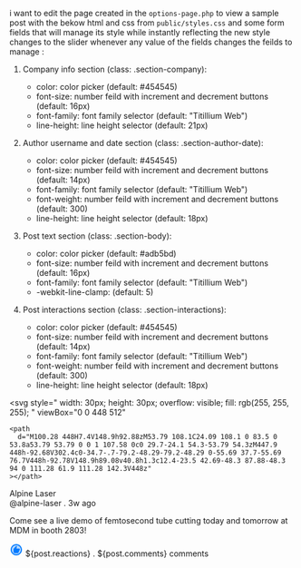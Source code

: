 i want to edit the page created in the `options-page.php` to view a sample post with the bekow html and css from `public/styles.css` and some form fields that will manage its style while instantly reflecting the new style changes to the slider whenever any value of the fields changes
the feilds to manage :
1. Company info section (class: .section-company):
    - color: color picker (default: #454545)
    - font-size: number feild with increment and decrement buttons (default: 16px)
    - font-family: font family selector (default: "Titillium Web")
    - line-height: line height selector (default: 21px)

2. Author username and date section (class: .section-author-date):
    - color: color picker (default: #454545)
    - font-size: number feild with increment and decrement buttons (default: 14px)
    - font-family: font family selector (default: "Titillium Web")
    - font-weight: number feild with increment and decrement buttons (default: 300)
    - line-height: line height selector (default: 18px)

3. Post text section (class: .section-body):
    - color: color picker (default: #adb5bd)
    - font-size: number feild with increment and decrement buttons (default: 16px)
    - font-family: font family selector (default: "Titillium Web")
    - -webkit-line-clamp: (default: 5)

4. Post interactions section (class: .section-interactions): 
    - color: color picker (default: #454545)
    - font-size: number feild with increment and decrement buttons (default: 14px)
    - font-family: font family selector (default: "Titillium Web")
    - font-weight: number feild with increment and decrement buttons (default: 300)
    - line-height: line height selector (default: 18px)


    <div class="li-icon-white">
  <svg
    style="
      width: 30px;
      height: 30px;
      overflow: visible;
      fill: rgb(255, 255, 255);
    "
    viewBox="0 0 448 512"
  >
    <path
      d="M100.28 448H7.4V148.9h92.88zM53.79 108.1C24.09 108.1 0 83.5 0 53.8a53.79 53.79 0 0 1 107.58 0c0 29.7-24.1 54.3-53.79 54.3zM447.9 448h-92.68V302.4c0-34.7-.7-79.2-48.29-79.2-48.29 0-55.69 37.7-55.69 76.7V448h-92.78V148.9h89.08v40.8h1.3c12.4-23.5 42.69-48.3 87.88-48.3 94 0 111.28 61.9 111.28 142.3V448z"
    ></path>
  </svg>
</div>
<div class="img-container">
  <div
    class="li-single-img"
    style="
      background-image: url('https://media.licdn.com/dms/image/D4E22AQHZ109l5a2sMg/feedshare-shrink_800/0/1696948113736?e=1700697600&v=beta&t=keJyTShAaigbh_J5MNMW6ZZKkM1WwZY58ajF0vkf-O4');
    "
  ></div>
</div>

<div class="info-container">
  <div
    class="li-author-img"
    style="
      background-image: url('https://media.licdn.com/dms/image/D560BAQFaqoyrA4ri6A/company-logo_100_100/0/1691067153061/alpine_laser_logo?e=1705536000&v=beta&t=9PVwxirZIj7Pgh68ihS7bA_UscLia5XiJy9llH9Q_PA');
    "
  ></div>
  <div class="section-company section-company">Alpine Laser</div>
  <div class="section-author-date">
    <span class="li-author-username">@alpine-laser . </span>
    <span class="li-post-age">3w ago</span>
  </div>
  <p class="section-body">
    Come see a live demo of femtosecond tube cutting today and tomorrow at MDM
    in booth 2803!
  </p>
  <div class="section-interactions">
    <span
      ><svg
        style="
          width: 24px;
          height: 24px;
          overflow: visible;
          fill: rgb(0, 122, 255);
        "
        viewBox="0 0 24 24"
      >
        <path fill="none" d="M0 0h24v24H0z"></path>
        <path
          d="M12 4c-4.41 0-8 3.59-8 8s3.59 8 8 8 8-3.59 8-8-3.59-8-8-8zm5.9 8.3-2.1 4.9c-.22.51-.74.83-1.3.8H9c-1.1 0-2-.9-2-2v-5c-.02-.38.13-.74.4-1L12 5l.69.69c.18.19.29.44.3.7v.2L12.41 10H17c.55 0 1 .45 1 1v.8c.02.17-.02.35-.1.5z"
          opacity=".3"
        ></path>
        <path
          d="M12 2C6.48 2 2 6.48 2 12s4.48 10 10 10 10-4.48 10-10S17.52 2 12 2zm0 18c-4.41 0-8-3.59-8-8s3.59-8 8-8 8 3.59 8 8-3.59 8-8 8z"
        ></path>
        <path
          d="M17 10h-4.59l.58-3.41v-.2c-.01-.26-.12-.51-.3-.7L12 5l-4.6 5c-.27.26-.42.62-.4 1v5c0 1.1.9 2 2 2h5.5c.56.03 1.08-.29 1.3-.8l2.1-4.9c.08-.15.12-.33.1-.5V11c0-.55-.45-1-1-1z"
        ></path></svg
    ></span>
    <span class="li-post-reactions">${post.reactions} . </span>
    <span class="li-post-comments">${post.comments} comments</span>
  </div>
</div>
